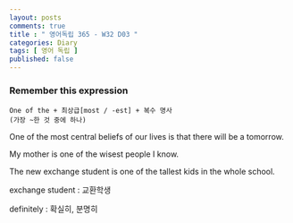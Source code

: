 ```yaml
---
layout: posts
comments: true
title : " 영어독립 365 - W32 D03 "
categories: Diary
tags: [ 영어 독립 ]
published: false
---
```


### Remember this expression

```text
One of the + 최상급[most / -est] + 복수 명사
(가장 ~한 것 중에 하나)
```

One of the most central beliefs of our lives is that there will be a tomorrow.

My mother is one of the wisest people I know.

The new exchange student is one of the tallest kids in the whole school.

exchange student
 : 교환학생

definitely
 : 확실히, 분명히
